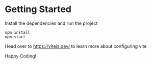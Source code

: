 # Getting Started
Install the dependencies and run the project
```
npm install
npm start
```
Head over to https://vitejs.dev/ to learn more about configuring vite

Happy Coding!